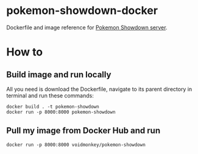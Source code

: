 # pokemon-showdown-docker
Dockerfile and image reference for [Pokemon Showdown server](https://github.com/smogon/pokemon-showdown).

# How to

## Build image and run locally
All you need is download the Dockerfile, navigate to its parent directory in terminal and run these commands:
```
docker build . -t pokemon-showdown
docker run -p 8000:8000 pokemon-showdown
```

## Pull my image from Docker Hub and run
```
docker run -p 8000:8000 voidmonkey/pokemon-showdown
```
